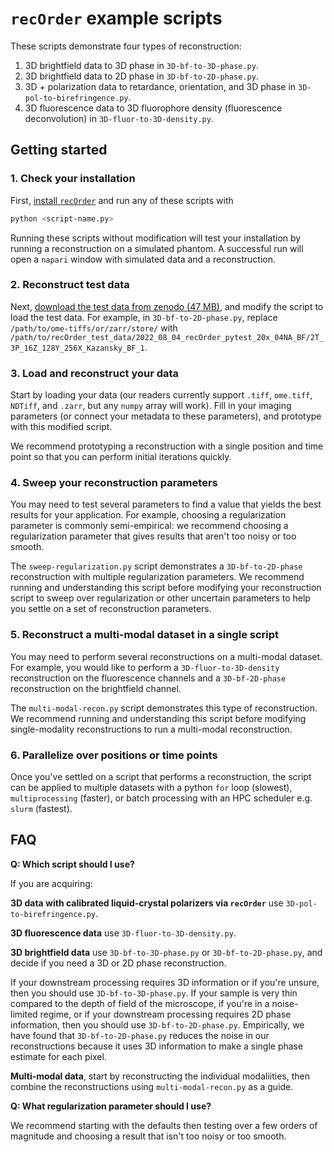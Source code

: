 # `recOrder` example scripts

These scripts demonstrate four types of reconstruction:

1. 3D brightfield data to 3D phase in `3D-bf-to-3D-phase.py`. 
2. 3D brightfield data to 2D phase in `3D-bf-to-2D-phase.py`.
3. 3D + polarization data to retardance, orientation, and 3D phase in `3D-pol-to-birefringence.py`.
4. 3D fluorescence data to 3D fluorophore density (fluorescence deconvolution) in `3D-fluor-to-3D-density.py`.    

## Getting started

### 1. Check your installation
First, [install `recOrder`](../docs/software-installation-guide.md) and run any of these scripts with 
```bash
python <script-name.py>
```
Running these scripts without modification will test your installation by running a reconstruction on a simulated phantom. A successful run will open a `napari` window with simulated data and a reconstruction. 

### 2. Reconstruct test data
Next, [download the test data from zenodo (47 MB)](https://zenodo.org/record/6983916/files/recOrder_test_data.zip?download=1), and modify the script to load the test data. For example, in `3D-bf-to-2D-phase.py`, replace `/path/to/ome-tiffs/or/zarr/store/` with `/path/to/recOrder_test_data/2022_08_04_recOrder_pytest_20x_04NA_BF/2T_3P_16Z_128Y_256X_Kazansky_BF_1`.

### 3. Load and reconstruct your data

Start by loading your data (our readers currently support `.tiff`, `ome.tiff`, `NDTiff`, and `.zarr`, but any `numpy` array will work). Fill in your imaging parameters (or connect your metadata to these parameters), and prototype with this modified script. 

We recommend prototyping a reconstruction with a single position and time point so that you can perform initial iterations quickly. 

### 4. Sweep your reconstruction parameters

You may need to test several parameters to find a value that yields the best results for your application. For example, choosing a regularization parameter is commonly semi-empirical: we recommend choosing a regularization parameter that gives results that aren't too noisy or too smooth. 

The `sweep-regularization.py` script demonstrates a `3D-bf-to-2D-phase` reconstruction with multiple regularization parameters. We recommend running and understanding this script before modifying your reconstruction script to sweep over regularization or other uncertain parameters to help you settle on a set of reconstruction parameters. 

### 5. Reconstruct a multi-modal dataset in a single script

You may need to perform several reconstructions on a multi-modal dataset. For example, you would like to perform a `3D-fluor-to-3D-density` reconstruction on the fluorescence channels and a `3D-bf-2D-phase` reconstruction on the brightfield channel. 

The `multi-modal-recon.py` script demonstrates this type of reconstruction. We recommend running and understanding this script before modifying single-modality reconstructions to run a multi-modal reconstruction. 

### 6. Parallelize over positions or time points

Once you've settled on a script that performs a reconstruction, the script can be applied to multiple datasets with a python `for` loop (slowest), `multiprocessing` (faster), or batch processing with an HPC scheduler e.g. `slurm` (fastest). 

## FAQ
**Q: Which script should I use?**

If you are acquiring:

**3D data with calibrated liquid-crystal polarizers via `recOrder`** use `3D-pol-to-birefringence.py`.

**3D fluorescence data** use `3D-fluor-to-3D-density.py`.

**3D brightfield data** use `3D-bf-to-3D-phase.py` or `3D-bf-to-2D-phase.py`, and decide if you need a 3D or 2D phase reconstruction. 

If your downstream processing requires 3D information or if you're unsure, then you should use `3D-bf-to-3D-phase.py`. If your sample is very thin compared to the depth of field of the microscope, if you're in a noise-limited regime, or if your downstream processing requires 2D phase information, then you should use `3D-bf-to-2D-phase.py`. Empirically, we have found that `3D-bf-to-2D-phase.py` reduces the noise in our reconstructions because it uses 3D information to make a single phase estimate for each pixel. 

**Multi-modal data**, start by reconstructing the individual modaliities, then combine the reconstructions using `multi-modal-recon.py` as a guide.  

**Q: What regularization parameter should I use?**

We recommend starting with the defaults then testing over a few orders of magnitude and choosing a result that isn't too noisy or too smooth.
